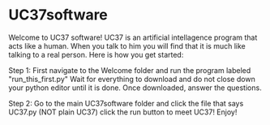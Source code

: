 # UC37software
Welcome to UC37 software!
UC37 is an artificial intellagence program that acts like a human. When you talk to
him you will find that it is much like talking to a real person. Here is how you get
started:

Step 1:
First navigate to the Welcome folder and run the program labeled "run_this_first.py"
Wait for everything to download and do not close down your python editor until it is
done. Once downloaded, answer the questions.

Step 2:
Go to the main UC37software folder and click the file that says UC37.py (NOT plain 
UC37) click the run button to meet UC37! 
Enjoy!
